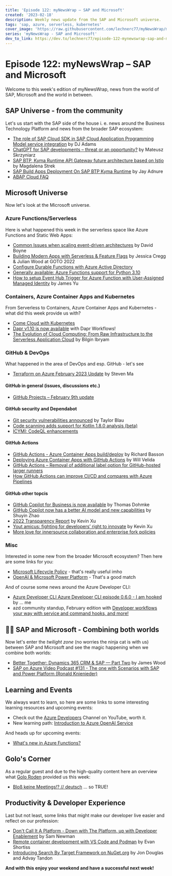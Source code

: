 ```yaml
---
title: 'Episode 122: myNewsWrap – SAP and Microsoft'
created: '2023-02-18'
description: Weekly news update from the SAP and Microsoft universe.
tags: 'sap, azure, serverless, kubernetes'
cover_image: 'https://raw.githubusercontent.com/lechnerc77/myNewsWrap/main/episodes/cover-images/episodexxxsmall.png'
series: 'myNewsWrap - SAP and Microsoft'
dev_to_link: https://dev.to/lechnerc77/episode-122-mynewswrap-sap-and-microsoft-34g8
---
```


# Episode 122: myNewsWrap – SAP and Microsoft

Welcome to this week's edition of myNewsWrap, news from the world of SAP, Microsoft and the world in between.

## SAP Universe - from the community

Let's us start with the SAP side of the house i. e. news around the Business Technology Platform and news from the broader SAP ecosystem:

* [The role of SAP Cloud SDK in SAP Cloud Application Programming Model service integration](https://www.youtube.com/live/ulTfUkAJ8gA?feature=share) by DJ Adams
* [ChatGPT for SAP developments – threat or an opportunity?](https://blogs.sap.com/2023/02/15/chatgpt-for-sap-developments-threat-or-an-opportunity/) by Mateusz Skrzyniarz
* [SAP BTP, Kyma Runtime API Gateway future architecture based on Istio](https://blogs.sap.com/2023/02/10/sap-btp-kyma-runtime-api-gateway-future-architecture-based-on-istio/) by Magdalena Strek
* [SAP Build Apps Deployment On SAP BTP Kyma Runtime](https://blogs.sap.com/2023/01/17/sap-build-apps-deployment-on-sap-btp-kyma-runtime/) by Jay Adnure
* [ABAP Cloud FAQ](https://community.sap.com/topics/abap/abap-cloud-faq)

## Microsoft Universe

Now let's look at the Microsoft universe.

### Azure Functions/Serverless

Here is what happened this week in the serverless space like Azure Functions and Static Web Apps:

* [Common Issues when scaling event-driven architectures](https://serverlessland.com/event-driven-architecture/visuals/common-issued-with-eda) by David Boyne
* [Building Modern Apps with Serverless & Feature Flags](https://youtu.be/W3JxlGxwREQ) by Jessica Cregg & Julian Wood at GOTO 2022
* [Configure Durable Functions with Azure Active Directory](https://learn.microsoft.com/azure/azure-functions/durable/durable-functions-configure-durable-functions-with-credentials)
* [Generally available: Azure Functions support for Python 3.10](https://azure.microsoft.com/updates/generally-available-azure-functions-support-for-python-310/)
* [How to setup Event Hub Trigger for Azure Function with User-Assigned Managed Identity](https://techcommunity.microsoft.com/t5/apps-on-azure-blog/how-to-setup-event-hub-trigger-for-azure-function-with-user/ba-p/3740599) by James Yu

### Containers, Azure Container Apps and Kubernetes

From Serverless to Containers, Azure Container Apps and Kubernetes - what did this week provide us with?

* [Come Cloud with Kubernetes](https://www.youtube.com/live/1ErRU4aWnfw?feature=share)
* [Dapr v1.10 is now available](https://blog.dapr.io/posts/2023/02/16/dapr-v1.10-is-now-available/) with Dapr Workflows!
* [The Evolution of Cloud Computing: From Raw Infrastructure to the Serverless Application Cloud](https://www.diagrid.io/blog/evolution-of-cloud-computing) by Bilgin Ibryam

### GitHub & DevOps

What happened in the area of DevOps and esp. GitHub - let's see

* [Terraform on Azure February 2023 Update](https://techcommunity.microsoft.com/t5/azure-tools-blog/terraform-on-azure-february-2023-update/ba-p/3744779) by Steven Ma

#### GitHub in general (issues, discussions etc.)

* [GitHub Projects – February 9th update](https://github.blog/changelog/2023-02-09-github-projects-feburary-9th-update/)

#### GitHub security and Dependabot

* [Git security vulnerabilities announced](https://github.blog/2023-02-14-git-security-vulnerabilities-announced-3/) by Taylor Blau
* [Code scanning adds support for Kotlin 1.8.0 analysis (beta)](https://github.blog/changelog/2023-02-15-code-scanning-adds-support-for-kotlin-1-8-0-analysis-beta/)
* [ICYMI: CodeQL enhancements](https://github.blog/2023-02-16-icymi-codeql-enhancements/)

#### GitHub Actions

* [GitHub Actions - Azure Container Apps build/deploy](https://dev.to/bassonrichard/github-actions-azure-container-apps-builddeploy-2gh8) by Richard Basson
* [Deploying Azure Container Apps with GitHub Actions](https://www.youtube.com/live/vNUDy2CajOw?feature=share) by Will Velida
* [GitHub Actions – Removal of additional label option for GitHub-hosted larger runners](https://github.blog/changelog/2023-02-15-github-actions-removal-of-additional-label-option-for-github-hosted-larger-runners/)
* [How GitHub Actions can improve CI/CD and compares with Azure Pipelines](https://dev.to/pwd9000/how-github-actions-can-improve-cicd-and-compares-with-azure-pipelines-3bh)

#### GitHub other topcis

* [GitHub Copilot for Business is now available](https://github.blog/2023-02-14-github-copilot-for-business-is-now-available/) by Thomas Dohmke
* [GitHub Copilot now has a better AI model and new capabilities](https://github.blog/2023-02-14-github-copilot-now-has-a-better-ai-model-and-new-capabilities/) by Shuyin Zhao
* [2022 Transparency Report](https://github.blog/2023-02-15-2022-transparency-report/) by Kevin Xu
* [Yout amicus: fighting for developers’ right to innovate](https://github.blog/2023-02-13-yout-amicus-fighting-for-developers-right-to-innovate/) by Kevin Xu
* [More love for innersource collaboration and enterprise fork policies](https://github.blog/changelog/2023-02-16-more-love-for-innersource-collaboration-and-enterprise-fork-policies/)

### Misc

Interested in some new from the broader Microsoft ecosystem? Then here are some links for you:

* [Microsoft Lifecycle Policy](https://learn.microsoft.com/lifecycle/) - that's really useful imho
* [OpenAI & Microsoft Power Platform](https://microsoft.github.io/Low-Code/blog/2023-day15/) - That's a good match

And of course some news around the Azure Developer CLI:

* [Azure Developer CLI Azure Developer CLI episode 0.6.0 - I am hooked](https://dev.to/lechnerc77/azure-developer-cli-azure-developer-cli-episode-060-i-am-hooked-4on0) by ... me
* azd community standup, February edition with [Developer workflows your way with service and command hooks, and more!](https://www.youtube.com/live/eN7P9DO0cHo?feature=share)

## 🐱‍👤 SAP and Microsoft - Combining both worlds

Now let's enter the _twilight zone_ (no worries the ninja cat is with us) between SAP and Microsoft and see the magic happening when we combine both worlds:

* [Better Together: Dynamics 365 CRM & SAP — Part Two](https://switchedon.bowdark.com/better-together-dynamics-365-crm-sap-part-two-f9b807835713) by James Wood
* [SAP on Azure Video Podcast #131 - The one with Scenarios with SAP and Power Platform (Ronald Knienieder)](https://youtu.be/EAlVkf3FK-4)

## Learning and Events

We always want to learn, so here are some links to some interesting learning resources and upcoming events:

* Check out the [Azure Developers](https://www.youtube.com/@AzureDevelopers) Channel on YouTube, worth it.
* New learning path: [Introduction to Azure OpenAI Service](https://learn.microsoft.com/training/modules/explore-azure-openai/)

And heads up for upcoming events:

* [What's new in Azure Functions?](https://www.youtube.com/live/67aySC_g-qk?feature=share)

## Golo's Corner

As a regular guest and due to the high-quality content here an overview what [Golo Roden](https://twitter.com/goloroden) provided us this week:

* [Bloß keine Meetings!? // deutsch](https://youtu.be/i9YOsTPLpyo) ... so TRUE!

## Productivity & Developer Experience

Last but not least, some links that might make our developer live easier and reflect on our profession:

* [Don't Call It A Platform - Down with The Platform, up with Developer Enablement](https://samnewman.io/blog/2023/02/08/dont-call-it-a-platform/) by Sam Newman
* [Remote container development with VS Code and Podman](https://developers.redhat.com/articles/2023/02/14/remote-container-development-vs-code-and-podman) by Evan Shortiss
* [Introducing Search By Target Framework on NuGet.org](https://devblogs.microsoft.com/nuget/introducing-search-by-target-framework-on-nuget-org/) by Jon Douglas and Advay Tandon

**And with this enjoy your weekend and have a successful next week!**
